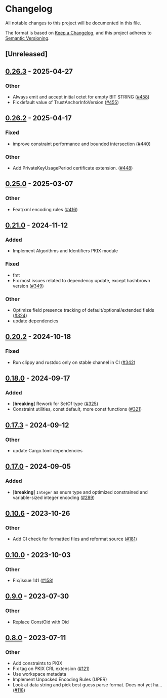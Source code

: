 # Changelog
All notable changes to this project will be documented in this file.

The format is based on [Keep a Changelog](https://keepachangelog.com/en/1.0.0/),
and this project adheres to [Semantic Versioning](https://semver.org/spec/v2.0.0.html).

## [Unreleased]

## [0.26.3](https://github.com/librasn/rasn/compare/rasn-pkix-v0.26.2...rasn-pkix-v0.26.3) - 2025-04-27

### Other

- Always emit and accept initial octet for empty BIT STRING ([#458](https://github.com/librasn/rasn/pull/458))
- Fix default value of TrustAnchorInfoVersion ([#455](https://github.com/librasn/rasn/pull/455))

## [0.26.2](https://github.com/librasn/rasn/compare/rasn-pkix-v0.26.1...rasn-pkix-v0.26.2) - 2025-04-17

### Fixed

- improve constraint performance and bounded intersection ([#440](https://github.com/librasn/rasn/pull/440))

### Other

- Add PrivateKeyUsagePeriod certificate extension. ([#448](https://github.com/librasn/rasn/pull/448))

## [0.25.0](https://github.com/librasn/rasn/compare/rasn-pkix-v0.24.0...rasn-pkix-v0.25.0) - 2025-03-07

### Other

- Feat/xml encoding rules ([#416](https://github.com/librasn/rasn/pull/416))

## [0.21.0](https://github.com/librasn/rasn/compare/rasn-pkix-v0.20.2...rasn-pkix-v0.21.0) - 2024-11-12

### Added

- Implement Algorithms and Identifiers PKIX module

### Fixed

- fmt
- Fix most issues related to dependency update, except hashbrown version ([#349](https://github.com/librasn/rasn/pull/349))

### Other

- Optimize field presence tracking of default/optional/extended fields ([#324](https://github.com/librasn/rasn/pull/324))
- update dependencies

## [0.20.2](https://github.com/librasn/rasn/compare/rasn-pkix-v0.20.1...rasn-pkix-v0.20.2) - 2024-10-18

### Fixed

- Run clippy and rustdoc only on stable channel in CI ([#342](https://github.com/librasn/rasn/pull/342))

## [0.18.0](https://github.com/librasn/rasn/compare/rasn-pkix-v0.17.3...rasn-pkix-v0.18.0) - 2024-09-17

### Added

- [**breaking**] Rework for SetOf type ([#325](https://github.com/librasn/rasn/pull/325))
- Constraint utilities, const default, more const functions ([#321](https://github.com/librasn/rasn/pull/321))

## [0.17.3](https://github.com/librasn/rasn/compare/rasn-pkix-v0.17.2...rasn-pkix-v0.17.3) - 2024-09-12

### Other

- update Cargo.toml dependencies

## [0.17.0](https://github.com/librasn/rasn/compare/rasn-pkix-v0.16.6...rasn-pkix-v0.17.0) - 2024-09-05

### Added
- [**breaking**] `Integer` as enum type and optimized constrained and variable-sized integer encoding ([#289](https://github.com/librasn/rasn/pull/289))

## [0.10.6](https://github.com/XAMPPRocky/rasn/compare/rasn-pkix-v0.10.5...rasn-pkix-v0.10.6) - 2023-10-26

### Other
- Add CI check for formatted files and reformat source ([#181](https://github.com/XAMPPRocky/rasn/pull/181))

## [0.10.0](https://github.com/XAMPPRocky/rasn/compare/rasn-pkix-v0.9.5...rasn-pkix-v0.10.0) - 2023-10-03

### Other
- Fix/issue 141 ([#158](https://github.com/XAMPPRocky/rasn/pull/158))

## [0.9.0](https://github.com/XAMPPRocky/rasn/compare/rasn-pkix-v0.8.2...rasn-pkix-v0.9.0) - 2023-07-30

### Other
- Replace ConstOid with Oid

## [0.8.0](https://github.com/XAMPPRocky/rasn/compare/rasn-pkix-v0.7.0...rasn-pkix-v0.8.0) - 2023-07-11

### Other
- Add constraints to PKIX
- Fix tag on PKIX CRL extension ([#121](https://github.com/XAMPPRocky/rasn/pull/121))
- Use workspace metadata
- Implement Unpacked Encoding Rules (UPER)
- Look at data string and pick best guess parse format. Does not yet ha… ([#118](https://github.com/XAMPPRocky/rasn/pull/118))
